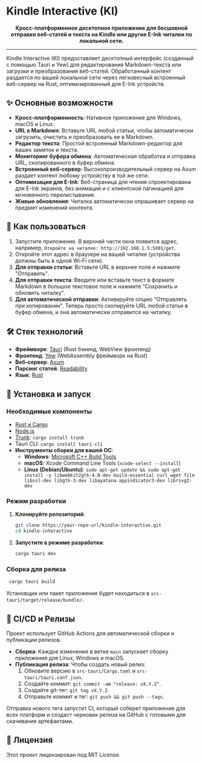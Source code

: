 # Kindle Interactive (KI)

<div align="center">
  <p><strong>Кросс-платформенное десктопное приложение для бесшовной отправки веб-статей и текста на Kindle или другие E-Ink читалки по локальной сети.</strong></p>
</div>

---

Kindle Interactive (KI) предоставляет десктопный интерфейс (созданный с помощью Tauri и Yew) для редактирования Markdown-текста или загрузки и преобразования веб-статей. Обработанный контент раздается по вашей локальной сети через легковесный встроенный веб-сервер на Rust, оптимизированный для E-Ink устройств.

## ✨ Основные возможности

- **Кросс-платформенность**: Нативное приложение для Windows, macOS и Linux.
- **URL в Markdown**: Вставьте URL любой статьи, чтобы автоматически загрузить, очистить и преобразовать ее в Markdown.
- **Редактор текста**: Простой встроенный Markdown-редактор для ваших заметок и текста.
- **Мониторинг буфера обмена**: Автоматическая обработка и отправка URL, скопированного в буфер обмена.
- **Встроенный веб-сервер**: Высокопроизводительный сервер на Axum раздает контент любому устройству в той же сети.
- **Оптимизация для E-Ink**: Веб-страница для чтения спроектирована для E-Ink экранов, без анимаций и с клиентской пагинацией для мгновенного перелистывания.
- **Живые обновления**: Читалка автоматически опрашивает сервер на предмет изменений контента.

## 🔧 Как пользоваться

1.  Запустите приложение. В верхней части окна появится адрес, например, `Откройте на читалке: http://192.168.1.5:5001/get`.
2.  Откройте этот адрес в браузере на вашей читалке (устройства должны быть в одной Wi-Fi сети).
3.  **Для отправки статьи**: Вставьте URL в верхнее поле и нажмите "Отправить".
4.  **Для отправки текста**: Введите или вставьте текст в формате Markdown в большое текстовое поле и нажмите "Сохранить и обновить читалку".
5.  **Для автоматической отправки**: Активируйте опцию "Отправлять при копировании". Теперь просто скопируйте URL любой статьи в буфер обмена, и она автоматически отправится на читалку.

## 🛠️ Стек технологий

- **Фреймворк**: [Tauri](https://tauri.app/) (Rust бэкенд, WebView фронтенд)
- **Фронтенд**: [Yew](https://yew.rs/) (WebAssembly фреймворк на Rust)
- **Веб-сервер**: [Axum](https://github.com/tokio-rs/axum)
- **Парсинг статей**: [Readability](https://github.com/mozilla/readability)
- **Язык**: [Rust](https://www.rust-lang.org/)

## 🚀 Установка и запуск

### Необходимые компоненты

- [Rust и Cargo](https://www.rust-lang.org/tools/install)
- [Node.js](https://nodejs.org/en/)
- [Trunk](https://trunkrs.dev/#install): `cargo install trunk`
- Tauri CLI: `cargo install tauri-cli`
- **Инструменты сборки для вашей ОС**:
    - **Windows**: [Microsoft C++ Build Tools](https://visualstudio.microsoft.com/visual-cpp-build-tools/)
    - **macOS**: Xcode Command Line Tools (`xcode-select --install`)
    - **Linux (Debian/Ubuntu)**: `sudo apt-get update && sudo apt-get install -y libwebkit2gtk-4.0-dev build-essential curl wget file libssl-dev libgtk-3-dev libayatana-appindicator3-dev librsvg2-dev`

### Режим разработки

1.  **Клонируйте репозиторий**:
    ```sh
    git clone https://your-repo-url/kindle-interactive.git
    cd kindle-interactive
    ```

2.  **Запустите в режиме разработки**:
    ```sh
    cargo tauri dev
    ```

### Сборка для релиза

```sh
 cargo tauri build
```

Установщик или пакет приложения будет находиться в `src-tauri/target/release/bundle/`.

## 🔄 CI/CD и Релизы

Проект использует GitHub Actions для автоматической сборки и публикации релизов.

- **Сборка**: Каждое изменение в ветке `main` запускает сборку приложения для Linux, Windows и macOS.
- **Публикация релиза**: Чтобы создать новый релиз:
    1.  Обновите версию в `src-tauri/Cargo.toml` и `src-tauri/tauri.conf.json`.
    2.  Создайте коммит: `git commit -am "release: vX.Y.Z"`.
    3.  Создайте git-тег: `git tag vX.Y.Z`.
    4.  Отправьте коммит и тег: `git push && git push --tags`.

Отправка нового тега запустит CI, который соберет приложение для всех платформ и создаст черновик релиза на GitHub с готовыми для скачивания артефактами.

## 📄 Лицензия

Этот проект лицензирован под MIT License.
